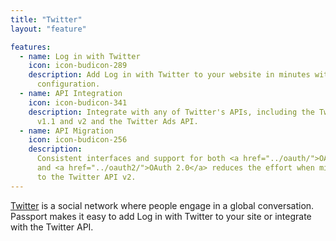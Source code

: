 ```yaml
---
title: "Twitter"
layout: "feature"

features:
  - name: Log in with Twitter
    icon: icon-budicon-289
    description: Add Log in with Twitter to your website in minutes with minimal
      configuration.
  - name: API Integration
    icon: icon-budicon-341
    description: Integrate with any of Twitter's APIs, including the Twitter API
      v1.1 and v2 and the Twitter Ads API.
  - name: API Migration
    icon: icon-budicon-256
    description:
      Consistent interfaces and support for both <a href="../oauth/">OAuth 1.0</a>
      and <a href="../oauth2/">OAuth 2.0</a> reduces the effort when migrating
      to the Twitter API v2.
---
```


[Twitter](https://twitter.com/) is a social network where people engage in a
global conversation.  Passport makes it easy to add Log in with Twitter to your
site or integrate with the Twitter API.
